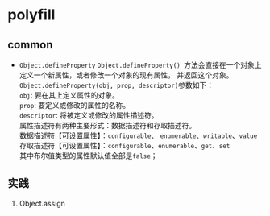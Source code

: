 # polyfill

## common
* `Object.defineProperty`
    `Object.defineProperty() `方法会直接在一个对象上定义一个新属性，或者修改一个对象的现有属性， 并返回这个对象。  
    `Object.defineProperty(obj, prop, descriptor)`参数如下：  
    `obj`: 要在其上定义属性的对象。  
    `prop`: 要定义或修改的属性的名称。  
    `descriptor`: 将被定义或修改的属性描述符。  
    属性描述符有两种主要形式：数据描述符和存取描述符。  
    数据描述符【可设置属性】：`configurable`、 `enumerable`、`writable`、`value`  
    存取描述符【可设置属性】：`configurable`、`enumerable`、`get`、`set`  
    其中布尔值类型的属性默认值全部是`false`；

## 实践
1. Object.assign